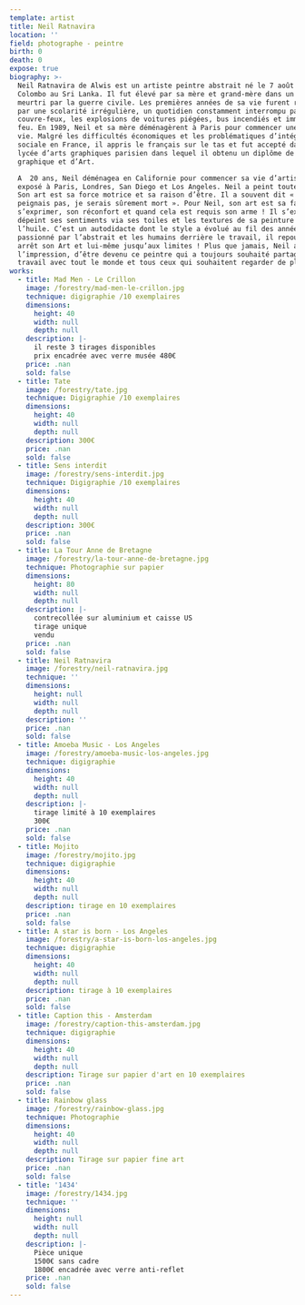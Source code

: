 ```yaml
---
template: artist
title: Neil Ratnavira
location: ''
field: photographe - peintre
birth: 0
death: 0
expose: true
biography: >-
  Neil Ratnavira de Alwis est un artiste peintre abstrait né le 7 août 1978 à
  Colombo au Sri Lanka. Il fut élevé par sa mère et grand-mère dans un pays
  meurtri par la guerre civile. Les premières années de sa vie furent rythmées
  par une scolarité irrégulière, un quotidien constamment interrompu par les
  couvre-feux, les explosions de voitures piégées, bus incendiés et immeubles en
  feu. En 1989, Neil et sa mère déménagèrent à Paris pour commencer une nouvelle
  vie. Malgré les difficultés économiques et les problématiques d’intégration
  sociale en France, il appris le français sur le tas et fut accepté dans un
  lycée d’arts graphiques parisien dans lequel il obtenu un diplôme de design
  graphique et d’Art. 

  A  20 ans, Neil déménagea en Californie pour commencer sa vie d’artiste. Il a
  exposé à Paris, Londres, San Diego et Los Angeles. Neil a peint toute sa vie.
  Son art est sa force motrice et sa raison d’être. Il a souvent dit « Si je ne
  peignais pas, je serais sûrement mort ». Pour Neil, son art est sa façon de
  s’exprimer, son réconfort et quand cela est requis son arme ! Il s’exprime et
  dépeint ses sentiments via ses toiles et les textures de sa peinture à
  l’huile. C’est un autodidacte dont le style a évolué au fil des années. Il est
  passionné par l’abstrait et les humains derrière le travail, il repousse sans
  arrêt son Art et lui-même jusqu’aux limites ! Plus que jamais, Neil a
  l’impression, d’être devenu ce peintre qui a toujours souhaité partager son
  travail avec tout le monde et tous ceux qui souhaitent regarder de plus prêt.
works:
  - title: Mad Men - Le Crillon
    image: /forestry/mad-men-le-crillon.jpg
    technique: digigraphie /10 exemplaires
    dimensions:
      height: 40
      width: null
      depth: null
    description: |-
      il reste 3 tirages disponibles 
      prix encadrée avec verre musée 480€
    price: .nan
    sold: false
  - title: Tate
    image: /forestry/tate.jpg
    technique: Digigraphie /10 exemplaires
    dimensions:
      height: 40
      width: null
      depth: null
    description: 300€
    price: .nan
    sold: false
  - title: Sens interdit
    image: /forestry/sens-interdit.jpg
    technique: Digigraphie /10 exemplaires
    dimensions:
      height: 40
      width: null
      depth: null
    description: 300€
    price: .nan
    sold: false
  - title: La Tour Anne de Bretagne
    image: /forestry/la-tour-anne-de-bretagne.jpg
    technique: Photographie sur papier
    dimensions:
      height: 80
      width: null
      depth: null
    description: |-
      contrecollée sur aluminium et caisse US
      tirage unique 
      vendu
    price: .nan
    sold: false
  - title: Neil Ratnavira
    image: /forestry/neil-ratnavira.jpg
    technique: ''
    dimensions:
      height: null
      width: null
      depth: null
    description: ''
    price: .nan
    sold: false
  - title: Amoeba Music - Los Angeles
    image: /forestry/amoeba-music-los-angeles.jpg
    technique: digigraphie
    dimensions:
      height: 40
      width: null
      depth: null
    description: |-
      tirage limité à 10 exemplaires 
      300€
    price: .nan
    sold: false
  - title: Mojito
    image: /forestry/mojito.jpg
    technique: digigraphie
    dimensions:
      height: 40
      width: null
      depth: null
    description: tirage en 10 exemplaires
    price: .nan
    sold: false
  - title: A star is born - Los Angeles
    image: /forestry/a-star-is-born-los-angeles.jpg
    technique: digigraphie
    dimensions:
      height: 40
      width: null
      depth: null
    description: tirage à 10 exemplaires
    price: .nan
    sold: false
  - title: Caption this - Amsterdam
    image: /forestry/caption-this-amsterdam.jpg
    technique: digigraphie
    dimensions:
      height: 40
      width: null
      depth: null
    description: Tirage sur papier d'art en 10 exemplaires
    price: .nan
    sold: false
  - title: Rainbow glass
    image: /forestry/rainbow-glass.jpg
    technique: Photographie
    dimensions:
      height: 40
      width: null
      depth: null
    description: Tirage sur papier fine art
    price: .nan
    sold: false
  - title: '1434'
    image: /forestry/1434.jpg
    technique: ''
    dimensions:
      height: null
      width: null
      depth: null
    description: |-
      Pièce unique 
      1500€ sans cadre 
      1800€ encadrée avec verre anti-reflet
    price: .nan
    sold: false
---
```


